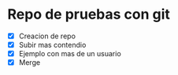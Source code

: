 # Repo de pruebas con git

- [x] Creacion de repo
- [x] Subir mas contendio
- [x] Ejemplo con mas de un usuario
- [x] Merge
